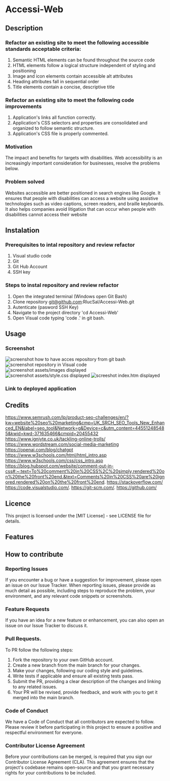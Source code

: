 # Accessi-Web

## Description 

### Refactor an existing site to meet the following accessible standards acceptable criteria:
1. Semantic HTML elements can be found throughout the source code
2. HTML elements follow a logical structure independent of styling and positioning
3. Image and icon elements contain accessible alt attributes
4. Heading attributes fall in sequential order
5. Title elements contain a concise, descriptive title

### Refactor an existing site to meet the following code improvements
1. Application's links all function correctly.
2. Application's CSS selectors and properties are consolidated and organized to follow semantic structure.
3. Application's CSS file is properly commented.

### Motivation 
The impact and benefits for targets with disabilities.
Web accessibility is an increasingly important consideration for businesses, resolve the problems below. 

### Problem solved
Websites accessible are better positioned in search engines like Google.
It ensures that people with disabilities can access a website using assistive technologies such as video captions, screen readers, and braille keyboards.
It also helps companies avoid litigation that can occur when people with disabilities cannot access their website

## Instalation

### Prerequisites to intal repository and review refactor

1. Visual studio code 
2. Git
3. Git Hub Account
4. SSH key 

### Steps to instal repository and review refactor
1. Open the integrated terminal (Windows open Git Bash)
2. Clone repository git@github.com:RlucSal/Accessi-Web.git
3. Autenticate (pasword SSH Key)
4. Navigate to the project directory 'cd Accessi-Web'
5. Open Visual code typing 'code .' in git bash.

## Usage

### Screenshot
![screenshot how to have acces repository from git bash](https://github.com/RlucSal/Accessi-Web/assets/145674108/cd884999-f36e-4440-ab5a-1c0307b035f3)
![screenshot repository in Visual code](https://github.com/RlucSal/Accessi-Web/assets/145674108/31dc0ef9-b9e7-4442-979a-ab58f1a94520)
![screenshot assets/images displayed](https://github.com/RlucSal/Accessi-Web/assets/145674108/45b6f462-97c5-4db4-8402-61fd710920dd)
![screenshot assets/style.css displayed](https://github.com/RlucSal/Accessi-Web/assets/145674108/bef3cc96-1e6e-4b10-88fe-753d0d749881)
![screeshot index.htm displayed](https://github.com/RlucSal/Accessi-Web/assets/145674108/bde16d32-30fa-47f4-b4e0-4a69d6977e33)

### Link to deployed application








## Credits
https://www.semrush.com/lp/product-seo-challenges/en/?kw=website%20seo%20marketing&cmp=UK_SRCH_SEO_Tools_New_Enhanced_EN&label=seo_tool&Network=g&Device=c&utm_content=445512485485&kwid=kwd-371635466&cmpid=20455432
https://www.igniyte.co.uk/tackling-online-trolls/
https://www.wordstream.com/social-media-marketing
https://openai.com/blog/chatgpt
https://www.w3schools.com/html/html_intro.asp
https://www.w3schools.com/css/css_intro.asp
https://blog.hubspot.com/website/comment-out-in-css#:~:text=To%20comment%20in%20CSS%2C%20simply,rendered%20on%20the%20front%20end.&text=Comments%20in%20CSS%20are%20ignored,rendered%20on%20the%20front%20end.
https://stackoverflow.com/
https://code.visualstudio.com/. 
https://git-scm.com/.
https://github.com/

## Licence
This project is licensed under the [MIT License] - see LICENSE file for details.

## Features

## How to contribute
### Reporting Issues
If you encounter a bug or have a suggestion for improvement, please open an issue on our Issue Tracker. When reporting issues, please provide as much detail as possible, including steps to reproduce the problem, your environment, and any relevant code snippets or screenshots.

### Feature Requests
If you have an idea for a new feature or enhancement, you can also open an issue on our Issue Tracker to discuss it.
### Pull Requests.
To PR follow the following steps:
1. Fork the repository to your own GitHub account.
2. Create a new branch from the main branch for your changes.
3. Make your changes, following our coding style and guidelines.
4. Write tests if applicable and ensure all existing tests pass.
5. Submit the PR, providing a clear description of the changes and linking to any related issues.
6. Your PR will be revised, provide feedback, and work with you to get it merged into the main branch.
   
### Code of Conduct
We have a Code of Conduct that all contributors are expected to follow. Please review it before participating in this project to ensure a positive and respectful environment for everyone.

### Contributor License Agreement
Before your contributions can be merged, is required that you sign our Contributor License Agreement (CLA). This agreement ensures that the project's codebase remains open-source and that you grant necessary rights for your contributions to be included.






